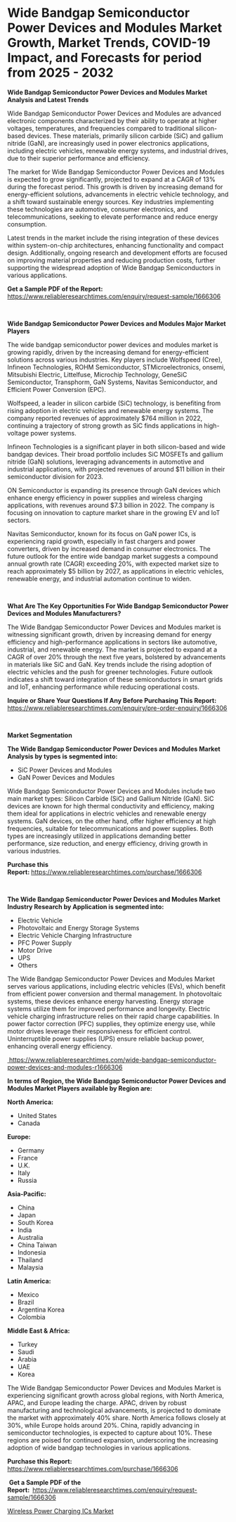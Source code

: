 <p><h1>Wide Bandgap Semiconductor Power Devices and Modules Market Growth, Market Trends, COVID-19 Impact, and Forecasts for period from 2025 - 2032</h1></p><p><strong>Wide Bandgap Semiconductor Power Devices and Modules Market Analysis and Latest Trends</strong></p>
<p><p>Wide Bandgap Semiconductor Power Devices and Modules are advanced electronic components characterized by their ability to operate at higher voltages, temperatures, and frequencies compared to traditional silicon-based devices. These materials, primarily silicon carbide (SiC) and gallium nitride (GaN), are increasingly used in power electronics applications, including electric vehicles, renewable energy systems, and industrial drives, due to their superior performance and efficiency.</p><p>The market for Wide Bandgap Semiconductor Power Devices and Modules is expected to grow significantly, projected to expand at a CAGR of 13% during the forecast period. This growth is driven by increasing demand for energy-efficient solutions, advancements in electric vehicle technology, and a shift toward sustainable energy sources. Key industries implementing these technologies are automotive, consumer electronics, and telecommunications, seeking to elevate performance and reduce energy consumption.</p><p>Latest trends in the market include the rising integration of these devices within system-on-chip architectures, enhancing functionality and compact design. Additionally, ongoing research and development efforts are focused on improving material properties and reducing production costs, further supporting the widespread adoption of Wide Bandgap Semiconductors in various applications.</p></p>
<p><strong>Get a Sample PDF of the Report:&nbsp;</strong> <a href="https://www.reliableresearchtimes.com/enquiry/request-sample/1666306?utm_campaign=2183&utm_medium=2&utm_source=Github&utm_content=ia&utm_term=12022025&utm_id=wide-bandgap-semiconductor-power-devices-and-modules">https://www.reliableresearchtimes.com/enquiry/request-sample/1666306</a></p>
<p>&nbsp;</p>
<p><strong>Wide Bandgap Semiconductor Power Devices and Modules Major Market Players</strong></p>
<p><p>The wide bandgap semiconductor power devices and modules market is growing rapidly, driven by the increasing demand for energy-efficient solutions across various industries. Key players include Wolfspeed (Cree), Infineon Technologies, ROHM Semiconductor, STMicroelectronics, onsemi, Mitsubishi Electric, Littelfuse, Microchip Technology, GeneSiC Semiconductor, Transphorm, GaN Systems, Navitas Semiconductor, and Efficient Power Conversion (EPC).</p><p>Wolfspeed, a leader in silicon carbide (SiC) technology, is benefiting from rising adoption in electric vehicles and renewable energy systems. The company reported revenues of approximately $764 million in 2022, continuing a trajectory of strong growth as SiC finds applications in high-voltage power systems.</p><p>Infineon Technologies is a significant player in both silicon-based and wide bandgap devices. Their broad portfolio includes SiC MOSFETs and gallium nitride (GaN) solutions, leveraging advancements in automotive and industrial applications, with projected revenues of around $11 billion in their semiconductor division for 2023.</p><p>ON Semiconductor is expanding its presence through GaN devices which enhance energy efficiency in power supplies and wireless charging applications, with revenues around $7.3 billion in 2022. The company is focusing on innovation to capture market share in the growing EV and IoT sectors.</p><p>Navitas Semiconductor, known for its focus on GaN power ICs, is experiencing rapid growth, especially in fast chargers and power converters, driven by increased demand in consumer electronics. The future outlook for the entire wide bandgap market suggests a compound annual growth rate (CAGR) exceeding 20%, with expected market size to reach approximately $5 billion by 2027, as applications in electric vehicles, renewable energy, and industrial automation continue to widen.</p></p>
<p>&nbsp;</p>
<p><strong>What Are The Key Opportunities For Wide Bandgap Semiconductor Power Devices and Modules Manufacturers?</strong></p>
<p><p>The Wide Bandgap Semiconductor Power Devices and Modules market is witnessing significant growth, driven by increasing demand for energy efficiency and high-performance applications in sectors like automotive, industrial, and renewable energy. The market is projected to expand at a CAGR of over 20% through the next five years, bolstered by advancements in materials like SiC and GaN. Key trends include the rising adoption of electric vehicles and the push for greener technologies. Future outlook indicates a shift toward integration of these semiconductors in smart grids and IoT, enhancing performance while reducing operational costs.</p></p>
<p><strong>Inquire or Share Your Questions If Any Before Purchasing This Report:</strong> <a href="https://www.reliableresearchtimes.com/enquiry/pre-order-enquiry/1666306?utm_campaign=2183&utm_medium=2&utm_source=Github&utm_content=ia&utm_term=12022025&utm_id=wide-bandgap-semiconductor-power-devices-and-modules">https://www.reliableresearchtimes.com/enquiry/pre-order-enquiry/1666306</a></p>
<p>&nbsp;</p>
<p><strong>Market Segmentation</strong></p>
<p><strong>The Wide Bandgap Semiconductor Power Devices and Modules Market Analysis by types is segmented into:</strong></p>
<p><ul><li>SiC Power Devices and Modules</li><li>GaN Power Devices and Modules</li></ul></p>
<p><p>Wide Bandgap Semiconductor Power Devices and Modules include two main market types: Silicon Carbide (SiC) and Gallium Nitride (GaN). SiC devices are known for high thermal conductivity and efficiency, making them ideal for applications in electric vehicles and renewable energy systems. GaN devices, on the other hand, offer higher efficiency at high frequencies, suitable for telecommunications and power supplies. Both types are increasingly utilized in applications demanding better performance, size reduction, and energy efficiency, driving growth in various industries.</p></p>
<p><strong>Purchase this Report:&nbsp;</strong><a href="https://www.reliableresearchtimes.com/purchase/1666306?utm_campaign=2183&utm_medium=2&utm_source=Github&utm_content=ia&utm_term=12022025&utm_id=wide-bandgap-semiconductor-power-devices-and-modules">https://www.reliableresearchtimes.com/purchase/1666306</a></p>
<p>&nbsp;</p>
<p><strong>The Wide Bandgap Semiconductor Power Devices and Modules Market Industry Research by Application is segmented into:</strong></p>
<p><ul><li>Electric Vehicle</li><li>Photovoltaic and Energy Storage Systems</li><li>Electric Vehicle Charging Infrastructure</li><li>PFC Power Supply</li><li>Motor Drive</li><li>UPS</li><li>Others</li></ul></p>
<p><p>The Wide Bandgap Semiconductor Power Devices and Modules Market serves various applications, including electric vehicles (EVs), which benefit from efficient power conversion and thermal management. In photovoltaic systems, these devices enhance energy harvesting. Energy storage systems utilize them for improved performance and longevity. Electric vehicle charging infrastructure relies on their rapid charge capabilities. In power factor correction (PFC) supplies, they optimize energy use, while motor drives leverage their responsiveness for efficient control. Uninterruptible power supplies (UPS) ensure reliable backup power, enhancing overall energy efficiency.</p></p>
<p><a href="https://www.reliableresearchtimes.com/wide-bandgap-semiconductor-power-devices-and-modules-r1666306?utm_campaign=2183&utm_medium=2&utm_source=Github&utm_content=ia&utm_term=12022025&utm_id=wide-bandgap-semiconductor-power-devices-and-modules">&nbsp;https://www.reliableresearchtimes.com/wide-bandgap-semiconductor-power-devices-and-modules-r1666306</a></p>
<p><strong>In terms of Region, the Wide Bandgap Semiconductor Power Devices and Modules Market Players available by Region are:</strong></p>
<p>
    <p> <strong> North America: </strong>
        <ul>
            <li>United States</li>
            <li>Canada</li>
        </ul>
        </p> 
    <p> <strong> Europe: </strong>
        <ul>
            <li>Germany</li>
            <li>France</li>
            <li>U.K.</li>
            <li>Italy</li>
            <li>Russia</li>
        </ul>
        </p> 
    <p> <strong> Asia-Pacific: </strong>
        <ul>
            <li>China</li>
            <li>Japan</li>
            <li>South Korea</li>
            <li>India</li>
            <li>Australia</li>
            <li>China Taiwan</li>
            <li>Indonesia</li>
            <li>Thailand</li>
            <li>Malaysia</li>
        </ul>
        </p> 
    <p> <strong> Latin America: </strong>
        <ul>
            <li>Mexico</li>
            <li>Brazil</li>
            <li>Argentina Korea</li>
            <li>Colombia</li>
        </ul>
        </p> 
    <p> <strong> Middle East & Africa: </strong>
        <ul>
            <li>Turkey</li>
            <li>Saudi</li>
            <li>Arabia</li>
            <li>UAE</li>
            <li>Korea</li>
        </ul>
    </p>
    </p>
<p><p>The Wide Bandgap Semiconductor Power Devices and Modules Market is experiencing significant growth across global regions, with North America, APAC, and Europe leading the charge. APAC, driven by robust manufacturing and technological advancements, is projected to dominate the market with approximately 40% share. North America follows closely at 30%, while Europe holds around 20%. China, rapidly advancing in semiconductor technologies, is expected to capture about 10%. These regions are poised for continued expansion, underscoring the increasing adoption of wide bandgap technologies in various applications.</p></p>
<p><strong>Purchase this Report: </strong><a href="https://www.reliableresearchtimes.com/purchase/1666306?utm_campaign=2183&utm_medium=2&utm_source=Github&utm_content=ia&utm_term=12022025&utm_id=wide-bandgap-semiconductor-power-devices-and-modules">https://www.reliableresearchtimes.com/purchase/1666306</a></p>
<p>&nbsp;<strong>Get a Sample PDF of the Report:&nbsp;&nbsp;</strong><a href="https://www.reliableresearchtimes.com/enquiry/request-sample/1666306?utm_campaign=2183&utm_medium=2&utm_source=Github&utm_content=ia&utm_term=12022025&utm_id=wide-bandgap-semiconductor-power-devices-and-modules">https://www.reliableresearchtimes.com/enquiry/request-sample/1666306</a></p>
<p><strong></strong></p>
<p><p><a href="https://github.com/SanjidaKhan901/Market-Research-Report-List-1/blob/main/wireless-power-charging-ics-market.md?utm_campaign=2183&utm_medium=2&utm_source=Github&utm_content=ia&utm_term=12022025&utm_id=wide-bandgap-semiconductor-power-devices-and-modules">Wireless Power Charging ICs Market</a></p></p>